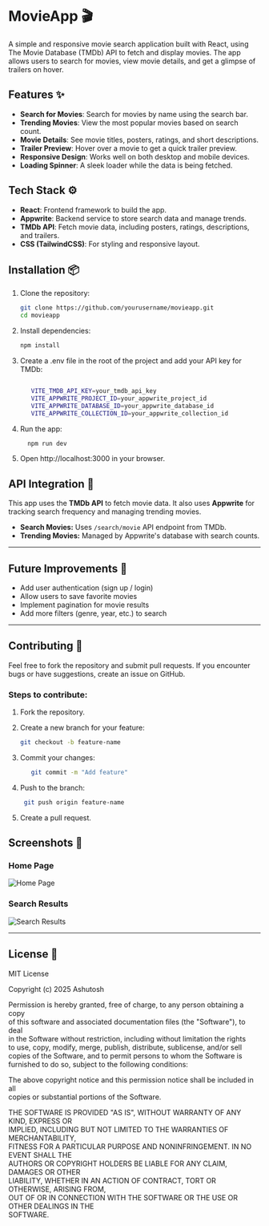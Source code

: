 # MovieApp 🎬

A simple and responsive movie search application built with React, using The Movie Database (TMDb) API to fetch and display movies. The app allows users to search for movies, view movie details, and get a glimpse of trailers on hover.

## Features ✨

- **Search for Movies**: Search for movies by name using the search bar.
- **Trending Movies**: View the most popular movies based on search count.
- **Movie Details**: See movie titles, posters, ratings, and short descriptions.
- **Trailer Preview**: Hover over a movie to get a quick trailer preview.
- **Responsive Design**: Works well on both desktop and mobile devices.
- **Loading Spinner**: A sleek loader while the data is being fetched.

## Tech Stack ⚙️

- **React**: Frontend framework to build the app.
- **Appwrite**: Backend service to store search data and manage trends.
- **TMDb API**: Fetch movie data, including posters, ratings, descriptions, and trailers.
- **CSS (TailwindCSS)**: For styling and responsive layout.

## Installation 📦

1. Clone the repository:
   ```bash
   git clone https://github.com/yourusername/movieapp.git
   cd movieapp
   
2. Install dependencies:
   ```bash
   npm install

3. Create a .env file in the root of the project and add your API key for TMDb:

   ```bash

      VITE_TMDB_API_KEY=your_tmdb_api_key
      VITE_APPWRITE_PROJECT_ID=your_appwrite_project_id
      VITE_APPWRITE_DATABASE_ID=your_appwrite_database_id
      VITE_APPWRITE_COLLECTION_ID=your_appwrite_collection_id
4. Run the app:
   ```bash
     npm run dev
5. Open http://localhost:3000 in your browser.

## API Integration 📡

This app uses the **TMDb API** to fetch movie data. It also uses **Appwrite** for tracking search frequency and managing trending movies.

- **Search Movies:** Uses `/search/movie` API endpoint from TMDb.
- **Trending Movies:** Managed by Appwrite's database with search counts.

---

## Future Improvements 🔮

- Add user authentication (sign up / login)
- Allow users to save favorite movies
- Implement pagination for movie results
- Add more filters (genre, year, etc.) to search

---

## Contributing 🤝

Feel free to fork the repository and submit pull requests. If you encounter bugs or have suggestions, create an issue on GitHub.

### Steps to contribute:

1. Fork the repository.
2. Create a new branch for your feature:
   
   ```bash
   git checkout -b feature-name
   
3. Commit your changes:

   ```bash
      git commit -m "Add feature"
   
4. Push to the branch:

   ```bash
    git push origin feature-name
   
5. Create a pull request.

## Screenshots 📸

### Home Page
![Home Page](./MovieApp/screenshots/home.png)

### Search Results
![Search Results](./MovieApp/screenshots/search.png)


---

## License 📜

MIT License

Copyright (c) 2025 Ashutosh

Permission is hereby granted, free of charge, to any person obtaining a copy  
of this software and associated documentation files (the "Software"), to deal  
in the Software without restriction, including without limitation the rights  
to use, copy, modify, merge, publish, distribute, sublicense, and/or sell  
copies of the Software, and to permit persons to whom the Software is  
furnished to do so, subject to the following conditions:

The above copyright notice and this permission notice shall be included in all  
copies or substantial portions of the Software.

THE SOFTWARE IS PROVIDED "AS IS", WITHOUT WARRANTY OF ANY KIND, EXPRESS OR  
IMPLIED, INCLUDING BUT NOT LIMITED TO THE WARRANTIES OF MERCHANTABILITY,  
FITNESS FOR A PARTICULAR PURPOSE AND NONINFRINGEMENT. IN NO EVENT SHALL THE  
AUTHORS OR COPYRIGHT HOLDERS BE LIABLE FOR ANY CLAIM, DAMAGES OR OTHER  
LIABILITY, WHETHER IN AN ACTION OF CONTRACT, TORT OR OTHERWISE, ARISING FROM,  
OUT OF OR IN CONNECTION WITH THE SOFTWARE OR THE USE OR OTHER DEALINGS IN THE  
SOFTWARE.
